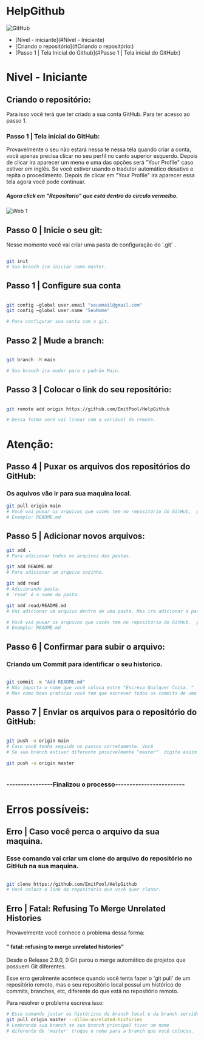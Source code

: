 # HelpGithub
![GitHub](https://img.shields.io/github/license/EmmettBrown/HelpGithub)

<!--ts-->
   * [Nivel - iniciante](#Nivel - Iniciante)
   * [Criando o repositório](#Criando o repositório:)
   * [Passo 1 | Tela Inicial do Github](#Passo 1 | Tela inicial do GitHub:)
  <!--te-->
# Nivel - Iniciante
## Criando o repositório:
Para isso você terá que ter criado a sua conta GitHub. Para ter acesso ao passo 1.
### Passo 1 | Tela inicial do GitHub: 
Provavelmente o seu não estará nessa te nessa tela quando criar a conta, você apenas precisa clicar no seu perfil no canto superior esquerdo.
Depois de clicar ira aparecer um menu e uma das opções será "Your Profile" caso estiver em inglês. Se você estiver usando o tradutor automático desative e repita o procedimento. Depois de clicar em "Your Profile" ira aparecer essa tela agora você pode continuar.

##### Agora click em "Repositorio" que está dentro do circulo vermelho.
![Web 1](https://github.com/EmmettBrowwn/HelpGithub/blob/main/assets/Passo1Inicio.png) 

## Passo 0 | Inicie o seu git: 
Nesse momento você vai criar uma pasta de configuração do '.git' .
```bash

git init
# Sua branch ira iniciar como master.

```
## Passo 1 | Configure sua conta

````bash

git config –global user.email "seuemail@gmail.com"
git config –global user.name "SeuNome"

# Para configurar sua conta com o git.

````

## Passo 2 | Mude a branch:

````bash

git branch -M main

# Sua branch ira mudar para o padrão Main.
````


## Passo 3 | Colocar o link do seu repositório: 

````bash

git remote add origin https://github.com/EmitPool/HelpGithub

# Dessa forma você vai linkar com a variável do remote.
````
# Atenção:
## Passo 4 | Puxar os arquivos dos repositórios do GitHub:
### Os aquivos vão ir para sua maquina local.
````bash
git pull origin main
# Você vai puxar os arquivos que vocês tem no repositório do GitHub,  para sua maquina local.
# Exemplo: README.md
````

## Passo 5 | Adicionar novos arquivos:

````bash
git add . 
# Para adicionar todos os arquivos das pastas.

git add README.md
# Para adicionar um arquivo sozinho.

git add read
# Adicionando pasta.
# 'read' é o nome da pasta.

git add read/README.md
# Vai adicionar um arquivo dentro de uma pasta. Mas ira adicionar a pasta junto. 

# Você vai puxar os arquivos que vocês tem no repositório do GitHub,  para sua maquina local.
# Exemplo: README.md
````
## Passo 6 | Confirmar para subir o arquivo:
### Criando um Commit para identificar o seu historico.

````bash

git commit -m "Add README.md"
# Não importa o nome que você coloca entre "Escreva Qualquer Coisa. "
# Mas como boas praticas você tem que escrever todos os commits de uma forma bem clara.

````
## Passo 7 | Enviar os arquivos para o repositório do GitHub:

````bash

git push -u origin main
# Caso você tenha seguido os passos corretamente. Você 
# Se sua branch estiver diferente possivelmente "master"  digite assim.

git push -u origin master
 
````
### ----------------Finalizou o processo------------------------

# Erros possíveis:

## Erro | Caso você perca o arquivo da sua maquina.
### Esse comando vai criar um clone do arquivo do repositório no GitHub na sua maquina.

````bash

git clone https://github.com/EmitPool/HelpGithub
# Você coloca o link do repositório que você quer clonar.

````

## Erro | Fatal: Refusing To Merge Unrelated Histories
 Provavelmente você conhece o problema dessa forma:
#### " fatal: refusing to merge unrelated histories"
Desde o Release 2.9.0, 0 Git parou o merge automático de projetos que possuem Git diferentes.

Esse erro geralmente acontece quando você tenta fazer o 'git pull' de um repositório remoto, mas o seu repositório local possuí um histórico de commits, branches, etc, diferente do que está no repositório remoto.

Para resolver o problema escreva isso:

````bash
# Esse comando juntar os históricos da branch local e da branch servidor.
git pull origin master --allow-unrelated-histories
# Lembrando sua branch se sua branch principal tiver um nome 
# diferente de 'master' troque o nome para a branch que você colocou.
````








